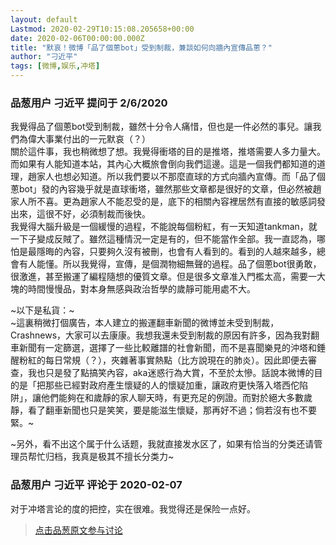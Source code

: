```yaml
---
layout: default
Lastmod: 2020-02-29T10:15:08.205658+00:00
date: 2020-02-06T00:00:00.000Z
title: "默哀！微博「品了個蔥bot」受到制裁，兼談如何向牆內宣傳品蔥？"
author: "刁近平"
tags: [微博,娱乐,冲塔]
---
```



### 品葱用户 **刁近平** 提问于 2/6/2020
    
我覺得品了個蔥bot受到制裁，雖然十分令人痛惜，但也是一件必然的事兒。讓我們為偉大事業付出的一元默哀（？）  
關於這件事，我也稍微想了想。我覺得衝塔的目的是推塔，推塔需要人多力量大。而如果有人能知道本站，其內心大概旅會倒向我們這邊。這是一個我們都知道的道理，趙家人也想必知道。所以我們要以不那麼直球的方式向牆內宣傳。而「品了個蔥bot」發的內容幾乎就是直球衝塔，雖然那些文章都是很好的文章，但必然被趙家人所不喜。更為趙家人不能忍受的是，底下的相關內容裡居然有直接的敏感詞發出來，這很不好，必須制裁而後快。  
我覺得大腦升級是一個緩慢的過程，不能說每個粉紅，有一天知道tankman，就一下子變成反賊了。雖然這種情況一定是有的，但不能當作全部。我一直認為，哪怕是最隱晦的內容，只要夠久沒有被刪，也會有人看到的。看到的人越來越多，總會有人能懂。所以我覺得，宣傳，是個潤物細無聲的過程。品了個蔥bot很勇敢，很激進，甚至搬運了編程隨想的優質文章。但是很多文章准入門檻太高，需要一大塊的時間慢慢品，對本身無感與政治哲學的歲靜可能用處不大。  
  
~以下是私貨：~  
~這裏稍微打個廣告，本人建立的搬運翻車新聞的微博並未受到制裁，Crashnews，大家可以去康康。我想我還未受到制裁的原因有許多，因為我對翻車新聞有一定篩選，選擇了一些比較離譜的社會新聞，而不是喜聞樂見的沖塔和錘醒粉紅的每日常規（？），夾雜著事實熱點（比方說現在的肺炎）。因此即便去審查，我也只是發了點搞笑內容，aka迷惑行為大賞，不至於太慘。話說本微博的目的是「把那些已經對政府產生懷疑的人的懷疑加重，讓政府更快落入塔西佗陷阱」，讓他們能夠在和歲靜的家人聊天時，有更充足的例證。而對於絕大多數歲靜，看了翻車新聞也只是笑笑，要是能滋生懷疑，那再好不過；倘若沒有也不要緊。~  
  
~另外，看不出这个属于什么话题，我就直接发水区了，如果有恰当的分类还请管理员帮忙归档，我真是极其不擅长分类力~
    
                

### 品葱用户 **刁近平** 评论于 2020-02-07
        
对于冲塔言论的度的把控，实在很难。我觉得还是保险一点好。
        
                





> [点击品葱原文参与讨论](https://pincong.rocks/question/17500)

